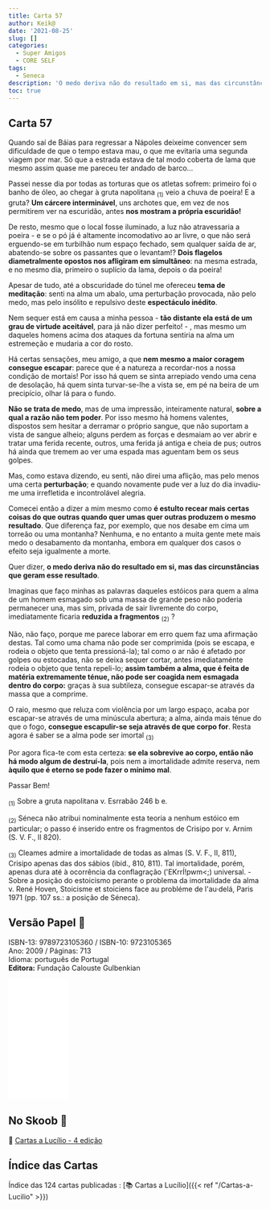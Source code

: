 ```yaml
---
title: Carta 57
author: Keik@
date: '2021-08-25'
slug: []
categories:
  - Super Amigos
  - CORE SELF
tags:
  - Seneca
description: 'O medo deriva não do resultado em si, mas das circunstâncias que geram esse resultado'
toc: true
---
```



## Carta 57 

Quando saí de Báias para regressar a Nápoles deixeime convencer sem dificuldade de que o tempo estava mau, o que me evitaria uma segunda viagem por mar. Só que a estrada estava de tal modo coberta de lama que mesmo assim quase me pareceu ter andado de barco... 

Passei nesse dia por todas as torturas que os atletas sofrem: primeiro foi o banho de óleo, ao chegar à gruta napolitana <sub>(1)</sub> veio a chuva de poeira! E a gruta? **Um cárcere interminável**, uns archotes que, em vez de nos permitirem ver na escuridão, antes **nos mostram a própria escuridão!** 

De resto, mesmo que o local fosse iluminado, a luz não atravessaria a poeira - e se o pó já é altamente incomodativo ao ar livre, o que não será erguendo-se em turbilhão num espaço fechado, sem qualquer saída de ar, abatendo-se sobre os passantes que o levantam!? **Dois flagelos diametralmente opostos nos afligiram em simultâneo**: na mesma estrada, e no mesmo dia, primeiro o suplício da lama, depois o da poeira!

Apesar de tudo, até a obscuridade do túnel me ofereceu **tema de meditação**: senti na alma um abalo, uma perturbação provocada, não pelo medo, mas pelo insólito e repulsivo deste **espectáculo inédito**. 

Nem sequer está em causa a minha pessoa - **tão distante ela está de um grau de virtude aceitável**, para já não dizer perfeito! - , mas mesmo um daqueles homens acima dos ataques da fortuna sentiria na alma um estremeção e mudaria a cor do rosto. 

Há certas sensações, meu amigo, a que **nem mesmo a maior coragem consegue escapar**: parece que é a natureza a recordar-nos a nossa condição de mortais! Por isso há quem se sinta arrepiado vendo uma cena de desolação, há quem sinta turvar-se-lhe a vista se, em pé na beira de um precipício, olhar lá para o fundo. 

**Não se trata de medo**, mas de uma impressão, inteiramente natural, **sobre a qual a razão não tem poder**. Por isso mesmo há homens valentes, dispostos sem hesitar a derramar o próprio sangue, que não suportam a vista de sangue alheio; alguns perdem as forças e desmaiam ao ver abrir e tratar uma ferida recente, outros, uma ferida já antiga e cheia de pus; outros há ainda que tremem ao ver uma espada mas aguentam bem os seus golpes. 

Mas, como estava dizendo, eu senti, não direi uma aflição, mas pelo menos uma certa **perturbação**; e quando novamente pude ver a luz do dia invadiu-me uma irrefletida e incontrolável alegria. 

Comecei então a dizer a mim mesmo como **é estulto recear mais certas coisas do que outras quando quer umas quer outras produzem o mesmo resultado**. Que diferença faz, por exemplo, que nos desabe em cima um torreão ou uma montanha? Nenhuma, e no entanto a muita gente mete mais medo o desabamento da montanha, embora em qualquer dos casos o efeito seja igualmente a morte. 

Quer dizer, **o medo deriva não do resultado em si, mas das circunstâncias que geram esse resultado**.

Imaginas que faço minhas as palavras daqueles estóicos para quem a alma de um homem esmagado sob uma massa de grande peso não poderia permanecer una, mas sim, privada de sair livremente do corpo, imediatamente ficaria **reduzida a fragmentos** <sub>(2)</sub> ? 

Não, não faço, porque me parece laborar em erro quem faz uma afirmação destas.
Tal como uma chama não pode ser comprimida (pois se escapa, e rodeia o objeto que tenta pressioná-la); tal como o ar não é afetado por golpes ou estocadas, não se deixa sequer cortar, antes imediataménte rodeia o objeto que tenta repeli-lo; **assim também a alma, que é feita de matéria extremamente ténue, não pode ser coagida nem esmagada dentro do corpo:** graças à sua subtileza,  consegue escapar-se através da massa que a comprime. 

O raio, mesmo que reluza com violência por um largo espaço, acaba por escapar-se através de uma minúscula abertura; a alma, ainda mais ténue do que o fogo, **consegue escapulir-se seja através de que corpo for**. Resta agora é saber se a alma pode ser imortal <sub>(3)</sub>


Por agora fica-te com esta certeza: **se ela sobrevive ao corpo, então não há modo algum de destruí-la**, pois nem a imortalidade admite reserva, nem **àquilo que é eterno se pode fazer o mínimo mal**.

Passar Bem!


 <sub>(1)</sub> Sobre a gruta napolitana v. Esrrabão 246 b e.    
 
<sub>(2)</sub> Séneca não atribui nominalmente esta teoria a nenhum estóico em particular; o passo é inserido entre os fragmentos de Crisipo por v. Arnim (S. V. F., II 820).  


<sub>(3)</sub> Cleames admire a imortalidade de todas as almas (S. V. F., II, 811), Crisipo apenas das dos sábios (ibid., 810, 811). Tal imortalidade, porém, apenas dura até à ocorrência da conflagração ('EKrrÍ!pwm<;) universal. - Sobre a posição do estoicismo perante o problema da imortalidade da alma v. René Hoven, Stoicisme et stoiciens face au probléme de l'au·delá, Paris 1971 (pp. 107 ss.: a
posição de Séneca).


## Versão Papel :book:

ISBN-13: 9789723105360 / ISBN-10: 9723105365  
Ano: 2009 / Páginas: 713  
Idioma: português de Portugal   
**Editora:** Fundação Calouste Gulbenkian

<iframe style="width:120px;height:240px;" marginwidth="0" marginheight="0" scrolling="no" frameborder="0" src="//ws-na.amazon-adsystem.com/widgets/q?ServiceVersion=20070822&OneJS=1&Operation=GetAdHtml&MarketPlace=BR&source=ac&ref=tf_til&ad_type=product_link&tracking_id=mundodekeika-20&marketplace=amazon&amp;region=BR&placement=9723105365&asins=9723105365&linkId=fb8dc16224bc0c2b7943ec769c5b5905&show_border=true&link_opens_in_new_window=true&price_color=333333&title_color=0066c0&bg_color=ffffff">
    </iframe>


## No Skoob :eagle:

:book: [Cartas a Lucílio - 4 edição](https://www.skoob.com.br/cartas-a-lucilio-37684ed41245.html)


## Índice das Cartas

Índice das 124 cartas publicadas : [📚 Cartas a Lucílio]({{< ref "/Cartas-a-Lucilio" >}})
